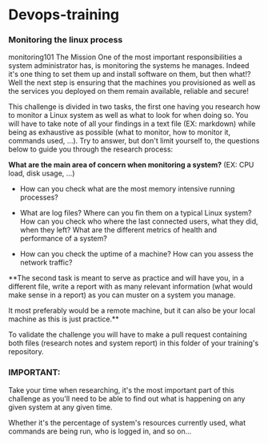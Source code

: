 # Devops-training

### Monitoring the linux process
monitoring101
The Mission One of the most important responsibilities a system administrator has, is monitoring the systems he manages. Indeed it's one thing to set them up and install software on them, but then what!? Well the next step is ensuring that the machines you provisioned as well as the services you deployed on them remain available, reliable and secure!

This challenge is divided in two tasks, the first one having you research how to monitor a Linux system as well as what to look for when doing so. You will have to take note of all your findings in a text file (EX: markdown) while being as exhaustive as possible (what to monitor, how to monitor it, commands used, ...). Try to answer, but don't limit yourself to, the questions below to guide you through the research process:

**What are the main area of concern when monitoring a system?**
 (EX: CPU load, disk usage, ...)
 
 * How can you check what are the most memory intensive running processes? 
 
 * What are log files? Where can you fin them on a typical Linux system? How can you check who where the last connected users, what they did, when they left? What are the different metrics of health and performance of a system?

 * How can you check the uptime of a machine? How can you assess the network traffic?
 
 **The second task is meant to serve as practice and will have you, in a different file, write a report with as many relevant information (what would make sense in a report) as you can muster on a system you manage.
 
  It most preferably would be a remote machine, but it can also be your local machine as this is just practice.**

To validate the challenge you will have to make a pull request containing both files (research notes and system report) in this folder of your training's repository.

### IMPORTANT: 
Take your time when researching, it's the most important part of this challenge as you'll need to be able to find out what is happening on any given system at any given time.

 Whether it's the percentage of system's resources currently used, what commands are being run, who is logged in, and so on...